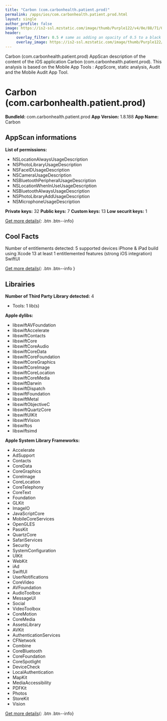 ```yaml
---
title: "Carbon (com.carbonhealth.patient.prod)"
permalink: /apps/ios/com.carbonhealth.patient.prod.html
layout: single
author_profile: false
image: https://is2-ssl.mzstatic.com/image/thumb/Purple122/v4/0e/88/71/0e8871fe-d3cc-dae7-b27d-763c01e28c20/AppIcon-0-0-1x_U007emarketing-0-0-0-7-0-0-sRGB-0-0-0-GLES2_U002c0-512MB-85-220-0-0.png/512x512bb.jpg
header: 
     overlay_filter: 0.5 # same as adding an opacity of 0.5 to a black background
     overlay_image: https://is2-ssl.mzstatic.com/image/thumb/Purple122/v4/0e/88/71/0e8871fe-d3cc-dae7-b27d-763c01e28c20/AppIcon-0-0-1x_U007emarketing-0-0-0-7-0-0-sRGB-0-0-0-GLES2_U002c0-512MB-85-220-0-0.png/512x512bb.jpg
---
```

Carbon (com.carbonhealth.patient.prod) AppScan description of the content of the iOS application Carbon (com.carbonhealth.patient.prod). This analysis is based on the Mobile App Tools : AppScore, static analysis, Audit and the Mobile Audit App Tool.

# Carbon (com.carbonhealth.patient.prod)

**BundleId:** com.carbonhealth.patient.prod
**App Version:** 1.8.188
**App Name:** Carbon


## AppScan informations 

**List of permissions:** 
- NSLocationAlwaysUsageDescription
- NSPhotoLibraryUsageDescription
- NSFaceIDUsageDescription
- NSCameraUsageDescription
- NSBluetoothPeripheralUsageDescription
- NSLocationWhenInUseUsageDescription
- NSBluetoothAlwaysUsageDescription
- NSPhotoLibraryAddUsageDescription
- NSMicrophoneUsageDescription
  
  
**Private keys:** 32
**Public keys:** 7
**Custom keys:** 13
**Low securit keys:** 1
  
[Get more details](/pricing.html){: .btn .btn--info}

## Cool Facts

Number of entitlements detected: 5
supported devices iPhone & iPad
build using Xcode 13
at least 1 entitlemented features (strong iOS integration)
SwiftUI
  
[Get more details](/pricing.html){: .btn .btn--info }

## Librairies 
**Number of Third Party Library detected:** 4
- Tools: 1 lib(s)


**Apple dylibs:**
- libswiftAVFoundation
- libswiftAccelerate
- libswiftContacts
- libswiftCore
- libswiftCoreAudio
- libswiftCoreData
- libswiftCoreFoundation
- libswiftCoreGraphics
- libswiftCoreImage
- libswiftCoreLocation
- libswiftCoreMedia
- libswiftDarwin
- libswiftDispatch
- libswiftFoundation
- libswiftMetal
- libswiftObjectiveC
- libswiftQuartzCore
- libswiftUIKit
- libswiftVision
- libswiftos
- libswiftsimd


**Apple System Library Frameworks:**
- Accelerate
- AdSupport
- Contacts
- CoreData
- CoreGraphics
- CoreImage
- CoreLocation
- CoreTelephony
- CoreText
- Foundation
- GLKit
- ImageIO
- JavaScriptCore
- MobileCoreServices
- OpenGLES
- PassKit
- QuartzCore
- SafariServices
- Security
- SystemConfiguration
- UIKit
- WebKit
- iAd
- SwiftUI
- UserNotifications
- CoreVideo
- AVFoundation
- AudioToolbox
- MessageUI
- Social
- VideoToolbox
- CoreMotion
- CoreMedia
- AssetsLibrary
- AVKit
- AuthenticationServices
- CFNetwork
- Combine
- CoreBluetooth
- CoreFoundation
- CoreSpotlight
- DeviceCheck
- LocalAuthentication
- MapKit
- MediaAccessibility
- PDFKit
- Photos
- StoreKit
- Vision


  
[Get more details](/pricing.html){: .btn .btn--info}


